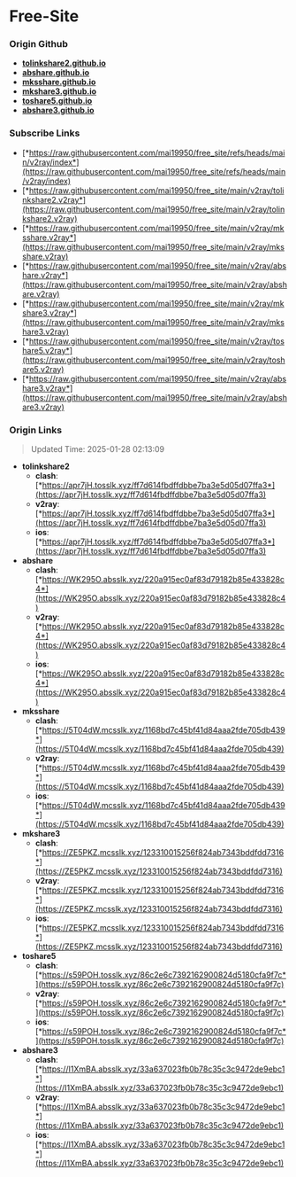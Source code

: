 # Free-Site

### Origin Github

- [**tolinkshare2.github.io**](https://github.com/tolinkshare2/tolinkshare2.github.io)
- [**abshare.github.io**](https://github.com/abshare/abshare.github.io)
- [**mksshare.github.io**](https://github.com/mksshare/mksshare.github.io)
- [**mkshare3.github.io**](https://github.com/mkshare3/mkshare3.github.io)
- [**toshare5.github.io**](https://github.com/toshare5/toshare5.github.io)
- [**abshare3.github.io**](https://github.com/abshare3/abshare3.github.io)

### Subscribe Links

- [*https://raw.githubusercontent.com/mai19950/free_site/refs/heads/main/v2ray/index*](https://raw.githubusercontent.com/mai19950/free_site/refs/heads/main/v2ray/index)
- [*https://raw.githubusercontent.com/mai19950/free_site/main/v2ray/tolinkshare2.v2ray*](https://raw.githubusercontent.com/mai19950/free_site/main/v2ray/tolinkshare2.v2ray)
- [*https://raw.githubusercontent.com/mai19950/free_site/main/v2ray/mksshare.v2ray*](https://raw.githubusercontent.com/mai19950/free_site/main/v2ray/mksshare.v2ray)
- [*https://raw.githubusercontent.com/mai19950/free_site/main/v2ray/abshare.v2ray*](https://raw.githubusercontent.com/mai19950/free_site/main/v2ray/abshare.v2ray)
- [*https://raw.githubusercontent.com/mai19950/free_site/main/v2ray/mkshare3.v2ray*](https://raw.githubusercontent.com/mai19950/free_site/main/v2ray/mkshare3.v2ray)
- [*https://raw.githubusercontent.com/mai19950/free_site/main/v2ray/toshare5.v2ray*](https://raw.githubusercontent.com/mai19950/free_site/main/v2ray/toshare5.v2ray)
- [*https://raw.githubusercontent.com/mai19950/free_site/main/v2ray/abshare3.v2ray*](https://raw.githubusercontent.com/mai19950/free_site/main/v2ray/abshare3.v2ray)

### Origin Links

> Updated Time: 2025-01-28 02:13:09

- **tolinkshare2**
  - **clash**: [*https://apr7jH.tosslk.xyz/ff7d614fbdffdbbe7ba3e5d05d07ffa3*](https://apr7jH.tosslk.xyz/ff7d614fbdffdbbe7ba3e5d05d07ffa3)
  - **v2ray**: [*https://apr7jH.tosslk.xyz/ff7d614fbdffdbbe7ba3e5d05d07ffa3*](https://apr7jH.tosslk.xyz/ff7d614fbdffdbbe7ba3e5d05d07ffa3)
  - **ios**: [*https://apr7jH.tosslk.xyz/ff7d614fbdffdbbe7ba3e5d05d07ffa3*](https://apr7jH.tosslk.xyz/ff7d614fbdffdbbe7ba3e5d05d07ffa3)
- **abshare**
  - **clash**: [*https://WK295O.absslk.xyz/220a915ec0af83d79182b85e433828c4*](https://WK295O.absslk.xyz/220a915ec0af83d79182b85e433828c4)
  - **v2ray**: [*https://WK295O.absslk.xyz/220a915ec0af83d79182b85e433828c4*](https://WK295O.absslk.xyz/220a915ec0af83d79182b85e433828c4)
  - **ios**: [*https://WK295O.absslk.xyz/220a915ec0af83d79182b85e433828c4*](https://WK295O.absslk.xyz/220a915ec0af83d79182b85e433828c4)
- **mksshare**
  - **clash**: [*https://5T04dW.mcsslk.xyz/1168bd7c45bf41d84aaa2fde705db439*](https://5T04dW.mcsslk.xyz/1168bd7c45bf41d84aaa2fde705db439)
  - **v2ray**: [*https://5T04dW.mcsslk.xyz/1168bd7c45bf41d84aaa2fde705db439*](https://5T04dW.mcsslk.xyz/1168bd7c45bf41d84aaa2fde705db439)
  - **ios**: [*https://5T04dW.mcsslk.xyz/1168bd7c45bf41d84aaa2fde705db439*](https://5T04dW.mcsslk.xyz/1168bd7c45bf41d84aaa2fde705db439)
- **mkshare3**
  - **clash**: [*https://ZE5PKZ.mcsslk.xyz/123310015256f824ab7343bddfdd7316*](https://ZE5PKZ.mcsslk.xyz/123310015256f824ab7343bddfdd7316)
  - **v2ray**: [*https://ZE5PKZ.mcsslk.xyz/123310015256f824ab7343bddfdd7316*](https://ZE5PKZ.mcsslk.xyz/123310015256f824ab7343bddfdd7316)
  - **ios**: [*https://ZE5PKZ.mcsslk.xyz/123310015256f824ab7343bddfdd7316*](https://ZE5PKZ.mcsslk.xyz/123310015256f824ab7343bddfdd7316)
- **toshare5**
  - **clash**: [*https://s59POH.tosslk.xyz/86c2e6c7392162900824d5180cfa9f7c*](https://s59POH.tosslk.xyz/86c2e6c7392162900824d5180cfa9f7c)
  - **v2ray**: [*https://s59POH.tosslk.xyz/86c2e6c7392162900824d5180cfa9f7c*](https://s59POH.tosslk.xyz/86c2e6c7392162900824d5180cfa9f7c)
  - **ios**: [*https://s59POH.tosslk.xyz/86c2e6c7392162900824d5180cfa9f7c*](https://s59POH.tosslk.xyz/86c2e6c7392162900824d5180cfa9f7c)
- **abshare3**
  - **clash**: [*https://I1XmBA.absslk.xyz/33a637023fb0b78c35c3c9472de9ebc1*](https://I1XmBA.absslk.xyz/33a637023fb0b78c35c3c9472de9ebc1)
  - **v2ray**: [*https://I1XmBA.absslk.xyz/33a637023fb0b78c35c3c9472de9ebc1*](https://I1XmBA.absslk.xyz/33a637023fb0b78c35c3c9472de9ebc1)
  - **ios**: [*https://I1XmBA.absslk.xyz/33a637023fb0b78c35c3c9472de9ebc1*](https://I1XmBA.absslk.xyz/33a637023fb0b78c35c3c9472de9ebc1)
